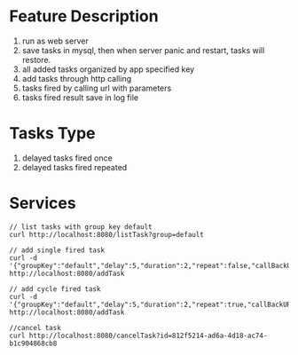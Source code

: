 

# Feature Description
1. run as web server
2. save tasks in mysql, then when server panic and restart, tasks will restore.
3. all added tasks organized by app specified key
4. add tasks through http calling
5. tasks fired by calling url with parameters
6. tasks fired result save in log file

# Tasks Type
1. delayed tasks fired once
2. delayed tasks fired repeated

# Services 
```
// list tasks with group key default
curl http://localhost:8080/listTask?group=default 

// add single fired task
curl -d '{"groupKey":"default","delay":5,"duration":2,"repeat":false,"callBackURL":"localhost"}' http://localhost:8080/addTask 

// add cycle fired task
curl -d '{"groupKey":"default","delay":5,"duration":2,"repeat":true,"callBackURL":"localhost"}' http://localhost:8080/addTask 

//cancel task 
curl http://localhost:8080/cancelTask?id=812f5214-ad6a-4d18-ac74-b1c904868cb8

```